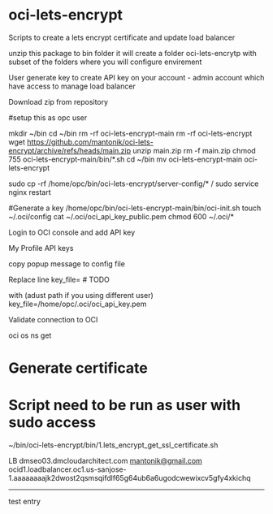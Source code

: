 # oci-lets-encrypt
Scripts to create a lets encrypt certificate and update load balancer

unzip this package to bin folder 
it will create a folder oci-lets-encrytp 
with subset of the folders where you will configure envirement 



User generate key to create API key on your account - admin account which have access to manage load balancer


Download zip from repository 

#setup this as opc user

mkdir ~/bin 
cd ~/bin 
rm -rf oci-lets-encrypt-main
rm -rf oci-lets-encrypt
wget https://github.com/mantonik/oci-lets-encrypt/archive/refs/heads/main.zip
unzip main.zip 
rm -f main.zip
chmod 755 oci-lets-encrypt-main/bin/*.sh
cd ~/bin 
mv oci-lets-encrypt-main oci-lets-encrypt

sudo cp -rf /home/opc/bin/oci-lets-encrypt/server-config/* /
sudo service nginx restart


#Generate a key
/home/opc/bin/oci-lets-encrypt-main/bin/oci-init.sh 
touch ~/.oci/config
cat ~/.oci/oci_api_key_public.pem
chmod 600 ~/.oci/*

Login to OCI console and add API key 

My Profile
API keys

copy popup message to config file

Replace line 
key_file=<path to your private keyfile> # TODO

with  (adust path if you using different user)                                  
key_file=/home/opc/.oci/oci_api_key.pem

Validate connection to OCI 

oci os ns get

# Generate certificate
# Script need to be run as user with sudo access 
~/bin/oci-lets-encrypt/bin/1.lets_encrypt_get_ssl_certificate.sh


LB
dmseo03.dmcloudarchitect.com
mantonik@gmail.com
ocid1.loadbalancer.oc1.us-sanjose-1.aaaaaaaajk2dwost2qsmsqifdlf65g64ub6a6ugodcwewixcv5gfy4xkichq


--- 
test entry
